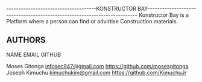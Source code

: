 
-------------------------------------KONSTRUCTOR BAY--------------------------------------------------------------------------
Konstructor Bay is a Platform where a person can find or advirtise Construction materials. 

AUTHORS
------
NAME                   EMAIL                   GITHUB

Moses Gitonga  infosec947@gmail.com  <https://github.com/mosesgitonga>
Joseph Kimuchu kimuchukim@gmail.com <https://github.com/KimuchuJr>

